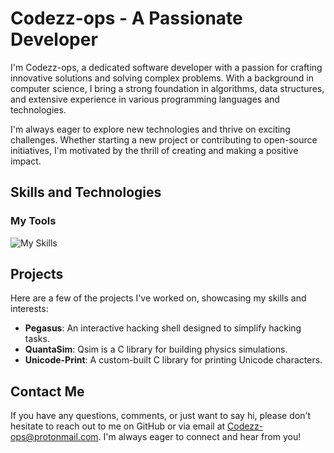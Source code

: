 # Codezz-ops - A Passionate Developer

I'm Codezz-ops, a dedicated software developer with a passion for crafting innovative solutions and solving complex problems. With a background in computer science, I bring a strong foundation in algorithms, data structures, and extensive experience in various programming languages and technologies.

I'm always eager to explore new technologies and thrive on exciting challenges. Whether starting a new project or contributing to open-source initiatives, I'm motivated by the thrill of creating and making a positive impact.

## Skills and Technologies

### My Tools
![My Skills](https://skillicons.dev/icons?i=linux,bash,vscode,go,docker,cpp,neovim)

## Projects

Here are a few of the projects I've worked on, showcasing my skills and interests:

- **Pegasus**: An interactive hacking shell designed to simplify hacking tasks.
- **QuantaSim**: Qsim is a C library for building physics simulations.
- **Unicode-Print**: A custom-built C library for printing Unicode characters.

## Contact Me

If you have any questions, comments, or just want to say hi, please don't hesitate to reach out to me on GitHub or via email at Codezz-ops@protonmail.com. I'm always eager to connect and hear from you!
